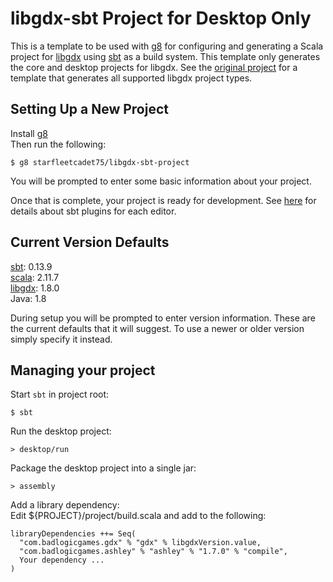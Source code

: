 # libgdx-sbt Project for Desktop Only

This is a template to be used with [g8](http://github.com/n8han/giter8) for configuring and generating a Scala project for [libgdx](http://libgdx.badlogicgames.com/) using [sbt](http://www.scala-sbt.org/) as a build system. This template only generates the core and desktop projects for libgdx. See the [original project](https://github.com/ajhager/libgdx-sbt-project.g8) for a template that generates all supported libgdx project types.

## Setting Up a New Project

Install [g8](http://github.com/n8han/giter8#readme)  
Then run the following:

    $ g8 starfleetcadet75/libgdx-sbt-project

You will be prompted to enter some basic information about your project.

Once that is complete, your project is ready for development. See [here](https://github.com/ajhager/libgdx-sbt-project.g8/wiki/IDE-Plugins) for details about sbt plugins for each editor.

## Current Version Defaults

[sbt](http://www.scala-sbt.org/): 0.13.9  
[scala](http://www.scala-lang.org/): 2.11.7  
[libgdx](http://libgdx.badlogicgames.com/): 1.8.0  
Java: 1.8  

During setup you will be prompted to enter version information. These are the current defaults that it will suggest. To use a newer or older version simply specify it instead.

## Managing your project

Start `sbt` in project root:

    $ sbt

Run the desktop project:

    > desktop/run

Package the desktop project into a single jar:

    > assembly

Add a library dependency:  
Edit ${PROJECT}/project/build.scala and add to the following:

    libraryDependencies ++= Seq(
      "com.badlogicgames.gdx" % "gdx" % libgdxVersion.value,
      "com.badlogicgames.ashley" % "ashley" % "1.7.0" % "compile",
      Your dependency ...
    )

